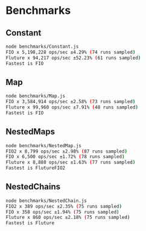 # Benchmarks

## Constant

```bash
node benchmarks/Constant.js
FIO x 5,198,228 ops/sec ±4.29% (74 runs sampled)
Fluture x 94,217 ops/sec ±52.23% (61 runs sampled)
Fastest is FIO
```

## Map

```bash
node benchmarks/Map.js
FIO x 3,584,914 ops/sec ±2.58% (73 runs sampled)
Fluture x 99,960 ops/sec ±7.91% (48 runs sampled)
Fastest is FIO
```

## NestedMaps

```bash
node benchmarks/NestedMap.js
FIO2 x 8,799 ops/sec ±2.98% (87 runs sampled)
FIO x 6,500 ops/sec ±1.72% (78 runs sampled)
Fluture x 8,888 ops/sec ±1.63% (77 runs sampled)
Fastest is FlutureFIO2
```

## NestedChains

```bash
node benchmarks/NestedChain.js
FIO2 x 389 ops/sec ±2.35% (75 runs sampled)
FIO x 358 ops/sec ±1.94% (75 runs sampled)
Fluture x 860 ops/sec ±2.18% (75 runs sampled)
Fastest is Fluture
```